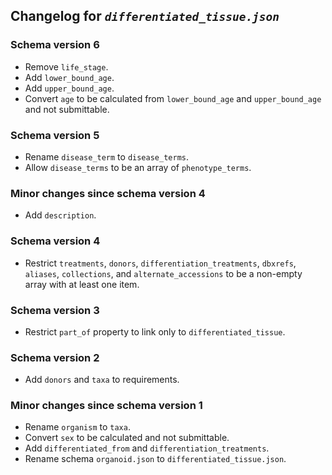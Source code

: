 ## Changelog for *`differentiated_tissue.json`*

### Schema version 6
* Remove `life_stage`.
* Add `lower_bound_age`.
* Add `upper_bound_age`.
* Convert `age` to be calculated from `lower_bound_age` and `upper_bound_age` and not submittable.

### Schema version 5

* Rename `disease_term` to `disease_terms`.
* Allow `disease_terms` to be an array of `phenotype_terms`.

### Minor changes since schema version 4

* Add `description`.

### Schema version 4

* Restrict `treatments`, `donors`, `differentiation_treatments`, `dbxrefs`, `aliases`, `collections`, and `alternate_accessions` to be a non-empty array with at least one item.

### Schema version 3

* Restrict `part_of` property to link only to `differentiated_tissue`.

### Schema version 2

* Add `donors` and `taxa` to requirements.

### Minor changes since schema version 1

* Rename `organism` to `taxa`.
* Convert `sex` to be calculated and not submittable.
* Add `differentiated_from` and `differentiation_treatments`.
* Rename schema `organoid.json` to `differentiated_tissue.json`.
